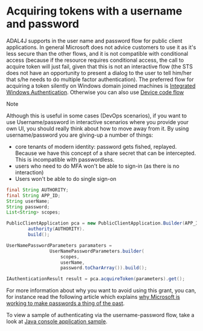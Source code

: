 # Acquiring tokens with a username and password

ADAL4J supports in the user name and password flow for public client applications. In general Microsoft does not advice customers to use it as it's less secure than the other flows, and it is not compatible with conditional access (because if the resource requires conditional access, the call to acquire token will just fail, given that this is not an interactive flow (the STS does not have an opportunity to present a dialog to the user to tell him/her that s/he needs to do multiple factor authentication). The preferred flow for acquiring a token silently on Windows domain joined machines is [Integrated Windows Authentication](./integrated-windows-authentication.md). Otherwise you can also use [Device code flow](../getting-started/device-code-flow.md)

> [!NOTE]
> Although this is useful in some cases (DevOps scenarios), if you want to use Username/password in interactive scenarios where you provide your own UI, you should really think about how to move away from it. By using username/password you are giving-up a number of things:
> - core tenants of modern identity: password gets fished, replayed. Because we have this concept of a share secret that can be intercepted.
> This is incompatible with passwordless.
> - users who need to do MFA won't be able to sign-in (as there is no interaction)
> - Users won't be able to do single sign-on

```java
final String AUTHORITY;
final String APP_ID;
String userName;
String password;
List<String> scopes;

PublicClientApplication pca = new PublicClientApplication.Builder(APP_ID).
        authority(AUTHORITY).
        build();

UserNamePasswordParameters paramaters = 
                UserNamePasswordParameters.builder(
                    scopes,
                    userName,
                    password.toCharArray()).build();

IAuthenticationResult result = pca.acquireToken(parameters).get();
```

For more information about why you want to avoid using this grant, you can, for instance read the following article which explains [why Microsoft is working to make passwords a thing of the past](https://news.microsoft.com/features/whats-solution-growing-problem-passwords-says-microsoft/).

To view a sample of authenticating via the username-password flow, take a look at [Java console application sample]().